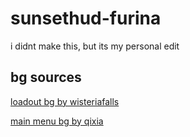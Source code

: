 # sunsethud-furina

i didnt make this, but its my personal edit

## bg sources

[loadout bg by wisteriafalls](https://t.bilibili.com/882429008395894807)

[main menu bg by qixia](https://www.pixiv.net/en/artworks/115379856)
